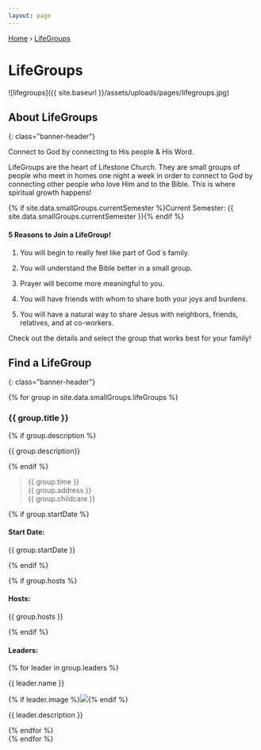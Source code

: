```yaml
---
layout: page
---
```


<p id="breadcrumbs">
	<a href="{{ site.baseurl }}/">Home</a> &rsaquo; <a href="{{ site.baseurl }}/lifegroups/">LifeGroups</a>
</p>

# LifeGroups

![lifegroups]({{ site.baseurl }}/assets/uploads/pages/lifegroups.jpg)

## About LifeGroups
{: class="banner-header"}

Connect to God by connecting to His people & His Word.

LifeGroups are the heart of Lifestone Church. They are small groups of people who meet in homes one night a week in order to connect to God by connecting other people who love Him and
 to the Bible. This is where spiritual growth happens!

 {% if site.data.smallGroups.currentSemester %}Current Semester: {{ site.data.smallGroups.currentSemester }}{% endif %}

#### 5 Reasons to Join a LifeGroup!

1. You will begin to really feel like part of God´s family.

1. You will understand the Bible better in a small group.

1. Prayer will become more meaningful to you.

1. You will have friends with whom to share both your joys and burdens.

1. You will have a natural way to share Jesus with neighbors, friends, relatives, and at co-workers.

Check out the details and select the group that works best for your family!

## Find a LifeGroup
{: class="banner-header"}

{% for group in site.data.smallGroups.lifeGroups %}
<section>
<h3>{{ group.title }}</h3>
{% if group.description %}
	<p>{{ group.description}}</p>
{% endif %}
<blockquote>
{{ group.time }}
<br/>
{{ group.address }}
<br/>
{{ group.childcare }}
</blockquote>

{% if group.startDate %}		
<h4>Start Date:</h4>		
<p>{{ group.startDate }}</p>		
{% endif %}

{% if group.hosts %}
<h4>Hosts:</h4>
<p>{{ group.hosts }}</p>
{% endif %}

<h4>Leaders:</h4>
{% for leader in group.leaders %}
<p>{{ leader.name }}</p>

{% if leader.image %}<img class="small left rounded" src="{{site.baseurl}}{{ leader.image }}"/>{% endif %}
<p style="clear: both">{{ leader.description }}</p>
{% endfor %}
</section>
{% endfor %}
